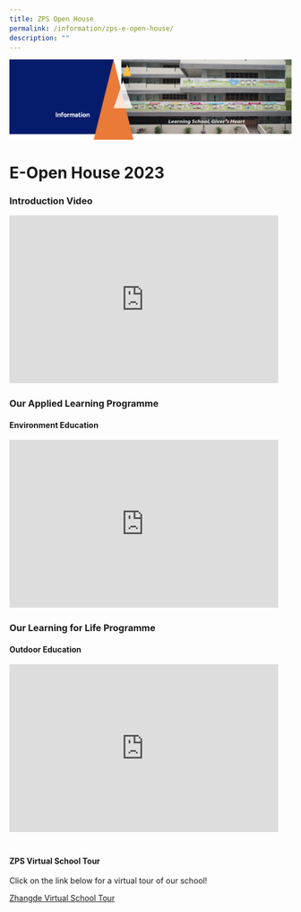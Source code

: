 ```yaml
---
title: ZPS Open House
permalink: /information/zps-e-open-house/
description: ""
---
```

<img src="/images/Information.png">

# E-Open House 2023
### **Introduction Video**
<iframe src="https://docs.google.com/presentation/d/e/2PACX-1vSeaZ7_SqFwsc3KguRJFYSzIxOH23XBc4uDXbOPSO2cu649hCG3VoUj4bFGjKeo3rOWRZ_N9z8t4B9D/embed?start=true&amp;loop=true&amp;delayms=3000" frameborder="0" width="480" height="299" allowfullscreen="true"></iframe>

 
### **Our Applied Learning Programme**
#### Environment Education
<iframe allowfullscreen="true" height="299" width="480" frameborder="0" src="https://docs.google.com/presentation/d/e/2PACX-1vRcAAEvxIidYkrIGJEQjtR6JnKqzYkP75a5zTtoTnJI2KN-O7lf492lu0NCp5FlwiOE6sXDgkGZOMLC/embed?start=true&amp;loop=true&amp;delayms=3000"></iframe>

 
### **Our Learning for Life Programme**
####  Outdoor Education
<iframe src="https://docs.google.com/presentation/d/e/2PACX-1vQyfHmGuvHXoTP_jfy52CyaBy90uX67TzdbJWOrU-AJgdQ9rpVlL1MNVPzafcwsnzb5rnBGbeAfFK9W/embed?start=true&amp;loop=true&amp;delayms=3000" frameborder="0" width="480" height="299" allowfullscreen="true"></iframe>

# 
<h4><strong>ZPS Virtual School Tour</strong></h4>
Click on the link below for a virtual tour of our school!

[Zhangde Virtual School Tour](https://4d.silversea-media.com/zps360/)